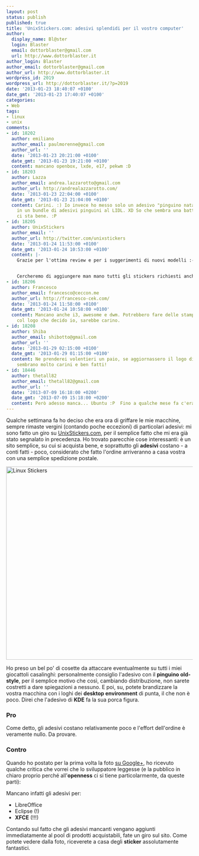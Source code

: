 ```yaml
---
layout: post
status: publish
published: true
title: 'UnixStickers.com: adesivi splendidi per il vostro computer'
author:
  display_name: Bl@ster
  login: Blaster
  email: dottorblaster@gmail.com
  url: http://www.dottorblaster.it
author_login: Blaster
author_email: dottorblaster@gmail.com
author_url: http://www.dottorblaster.it
wordpress_id: 2019
wordpress_url: http://dottorblaster.it/?p=2019
date: '2013-01-23 18:40:07 +0100'
date_gmt: '2013-01-23 17:40:07 +0100'
categories:
- Web
tags:
- linux
- unix
comments:
- id: 18202
  author: emiliano
  author_email: paulmorenne@gmail.com
  author_url: ''
  date: '2013-01-23 20:21:00 +0100'
  date_gmt: '2013-01-23 19:21:00 +0100'
  content: mancano openbox, lxde, e17, pekwm :D
- id: 18203
  author: Lazza
  author_email: andrea.lazzarotto@gmail.com
  author_url: http://andrealazzarotto.com/
  date: '2013-01-23 22:04:00 +0100'
  date_gmt: '2013-01-23 21:04:00 +0100'
  content: Carini. :) Io invece ho messo solo un adesivo "pinguino natalizio" comprato
    in un bundle di adesivi pinguini al LIDL. XD So che sembra una battuta ma in realtà
    ci sta bene. :P
- id: 18205
  author: UnixStickers
  author_email: ''
  author_url: http://twitter.com/unixstickers
  date: '2013-01-24 11:53:00 +0100'
  date_gmt: '2013-01-24 10:53:00 +0100'
  content: |-
    Grazie per l'ottima review e per i suggerimenti di nuovi modelli :-)


    Cercheremo di aggiungere man mano tutti gli stickers richiesti anche in altri post e nei molti feedback che raccogliamo via email, ottenendo le autorizzazioni per la loro riproduzione per fini commerciali.
- id: 18206
  author: Francesco
  author_email: francesco@ceccon.me
  author_url: http://francesco-cek.com/
  date: '2013-01-24 11:58:00 +0100'
  date_gmt: '2013-01-24 10:58:00 +0100'
  content: Mancano anche i3, awesome e dwm. Potrebbero fare delle stampe on demand
    col logo che decido io, sarebbe carino.
- id: 18208
  author: Shiba
  author_email: shibotto@gmail.com
  author_url: ''
  date: '2013-01-29 02:15:00 +0100'
  date_gmt: '2013-01-29 01:15:00 +0100'
  content: Ne prenderei volentieri un paio, se aggiornassero il logo di Ubuntu. Comunque
    sembrano molto carini e ben fatti!
- id: 18446
  author: thetall82
  author_email: thetall82@gmail.com
  author_url: ''
  date: '2013-07-09 16:18:00 +0200'
  date_gmt: '2013-07-09 15:18:00 +0200'
  content: Però adesso manca... Ubuntu :P  Fino a qualche mese fa c'era.
---
```

<p>Qualche settimana fa ho deciso che era ora di griffare le mie macchine, sempre rimaste vergini (contando poche eccezioni) di particolari adesivi: mi sono fatto un giro su <a href="http://www.unixstickers.com/">UnixStickers.com</a>, per il semplice fatto che mi era già stato segnalato in precedenza. Ho trovato parecchie cose interessanti: è un sito semplice, su cui si acquista bene, e soprattutto gli <strong>adesivi</strong> costano - a conti fatti - poco, considerato che fatto l'ordine arriveranno a casa vostra con una semplice spedizione postale.</p>
<p><img class="aligncenter" alt="Linux Stickers" src="https://lh5.googleusercontent.com/-4RxfwjDwLzw/UP2tsHBvAjI/AAAAAAAAGvY/ot67OjlwD50/s693/13+-+1" width="693" height="520" /></p>
<p>Ho preso un bel po' di cosette da attaccare eventualmente su tutti i miei giocattoli casalinghi: personalmente consiglio l'adesivo con il <strong>pinguino old-style</strong>, per il semplice motivo che così, cambiando distribuzione, non sarete costretti a dare spiegazioni a nessuno. E poi, su, potete brandizzare la vostra macchina con i loghi dei <strong>desktop environment</strong> di punta, il che non è poco. Direi che l'adesivo di <strong>KDE</strong> fa la sua porca figura.</p>
<h3>Pro</h3>
<p>Come detto, gli adesivi costano relativamente poco e l'effort dell'ordine è veramente nullo. Da provare.</p>
<h3>Contro</h3>
<p>Quando ho postato per la prima volta la foto <a href="https://plus.google.com/107464946668215159377/posts/YK4nbdATpst">su Google+</a>, ho ricevuto qualche critica che vorrei che lo sviluppatore leggesse (e la pubblico in chiaro proprio perché all'<strong>openness</strong> ci si tiene particolarmente, da queste parti):</p>
<p>Mancano infatti gli adesivi per:</p>
<ul>
<li><span style="line-height: 13px;">LibreOffice</span></li>
<li>Eclipse (!)</li>
<li><strong>XFCE</strong> (!!!)</li>
</ul>
<p>Contando sul fatto che gli adesivi mancanti vengano aggiunti immediatamente al pool di prodotti acquistabili, fate un giro sul sito. Come potete vedere dalla foto, riceverete a casa degli <strong>sticker</strong> assolutamente fantastici.</p>
